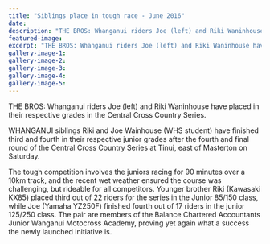 ```yaml
---
title: "Siblings place in tough race - June 2016"
date: 
description: "THE BROS: Whanganui riders Joe (left) and Riki Waninhouse have placed in their respective grades in the Central Cross Country Series, Wanganui Chronicle article on 15/6/16..."
featured-image: 
excerpt: "THE BROS: Whanganui riders Joe (left) and Riki Waninhouse have placed in their respective grades in the Central Cross Country Series."
gallery-image-1: 
gallery-image-2: 
gallery-image-3: 
gallery-image-4: 
gallery-image-5: 
---
```


<p>THE BROS: Whanganui riders Joe (left) and Riki Waninhouse have placed in their respective grades in the Central Cross Country Series.</p>
<p>WHANGANUI siblings Riki and Joe Wainhouse (<span>WHS student)</span>&nbsp;have finished third and fourth in their respective junior grades after the fourth and final round of the Central Cross Country Series at Tinui, east of Masterton on Saturday.</p>
<p>The tough competition involves the juniors racing for 90 minutes over a 10km track, and the recent wet weather ensured the course was challenging, but rideable for all competitors. Younger brother Riki (Kawasaki KX85) placed third out of 22 riders for the series in the Junior 85/150 class, while Joe (Yamaha YZ250F) finished fourth out of 17 riders in the junior 125/250 class. The pair are members of the Balance Chartered Accountants Junior Wanganui Motocross Academy, proving yet again what a success the newly launched initiative is.</p>

